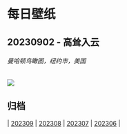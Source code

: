# 每日壁纸

## 20230902 - 高耸入云

###### 曼哈顿鸟瞰图，纽约市，美国

![](https://www.bing.com/th?id=OHR.ManhattanAerial_ZH-CN0036686873_UHD.jpg)

## 归档

| [202309](/202309/README.md)
| [202308](/202308/README.md)
| [202307](/202307/README.md)
| [202306](/202306/README.md)
|